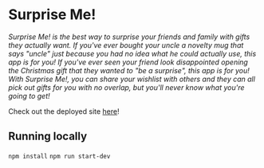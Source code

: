 # Surprise Me!

_Surprise Me! is the best way to surprise your friends and family with gifts they actually want. If you've ever bought your uncle a novelty mug that says "uncle" just because you had no idea what he could actually use, this app is for you! If you've ever seen your friend look disappointed opening the Christmas gift that they wanted to "be a surprise", this app is for you! With Surprise Me!, you can share your wishlist with others and they can all pick out gifts for you with no overlap, but you'll never know what you're going to get!_

Check out the deployed site [here][site-link]!

[site-link]: https://surprisemee.herokuapp.com/

## Running locally

`npm install`
`npm run start-dev`
